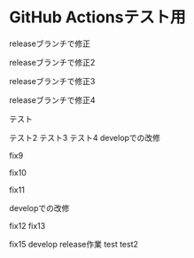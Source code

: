 # GitHub Actionsテスト用

releaseブランチで修正

releaseブランチで修正2

releaseブランチで修正3

releaseブランチで修正4

テスト

テスト2
テスト3
テスト4
developでの改修

fix9

fix10

fix11

developでの改修

fix12
fix13

fix15
develop
release作業
test
test2
